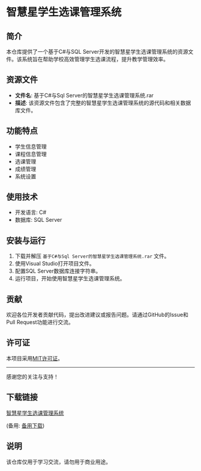 # 智慧星学生选课管理系统

## 简介

本仓库提供了一个基于C#与SQL Server开发的智慧星学生选课管理系统的资源文件。该系统旨在帮助学校高效管理学生选课流程，提升教学管理效率。

## 资源文件

- **文件名**: 基于C#与Sql Server的智慧星学生选课管理系统.rar
- **描述**: 该资源文件包含了完整的智慧星学生选课管理系统的源代码和相关数据库文件。

## 功能特点

- 学生信息管理
- 课程信息管理
- 选课管理
- 成绩管理
- 系统设置

## 使用技术

- 开发语言: C#
- 数据库: SQL Server

## 安装与运行

1. 下载并解压 `基于C#与Sql Server的智慧星学生选课管理系统.rar` 文件。
2. 使用Visual Studio打开项目文件。
3. 配置SQL Server数据库连接字符串。
4. 运行项目，开始使用智慧星学生选课管理系统。

## 贡献

欢迎各位开发者贡献代码，提出改进建议或报告问题。请通过GitHub的Issue和Pull Request功能进行交流。

## 许可证

本项目采用[MIT许可证](LICENSE)。

---

感谢您的关注与支持！

## 下载链接
[智慧星学生选课管理系统](https://pan.quark.cn/s/d4b8bf75af3d) 

(备用: [备用下载](https://pan.baidu.com/s/1PFwsvYsf1fKMysLWMRwlPA?pwd=1234))

## 说明

该仓库仅用于学习交流，请勿用于商业用途。

